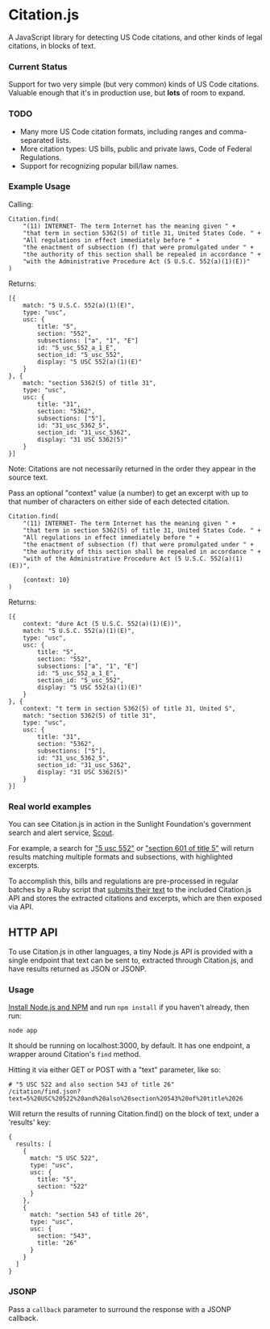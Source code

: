 # Citation.js

A JavaScript library for detecting US Code citations, and other kinds of legal citations, in blocks of text.


### Current Status

Support for two very simple (but very common) kinds of US Code citations. Valuable enough that it's in production use, but **lots** of room to expand.

### TODO

* Many more US Code citation formats, including ranges and comma-separated lists.
* More citation types: US bills, public and private laws, Code of Federal Regulations.
* Support for recognizing popular bill/law names.


### Example Usage

Calling:

	Citation.find(
		"(11) INTERNET- The term Internet has the meaning given " +
		"that term in section 5362(5) of title 31, United States Code. " +
		"All regulations in effect immediately before " +
		"the enactment of subsection (f) that were promulgated under " +
		"the authority of this section shall be repealed in accordance " +
		"with the Administrative Procedure Act (5 U.S.C. 552(a)(1)(E))"
	)

Returns:

	[{
		match: "5 U.S.C. 552(a)(1)(E)",
		type: "usc",
		usc: {
			title: "5",
			section: "552",
			subsections: ["a", "1", "E"]
			id: "5_usc_552_a_1_E",
			section_id: "5_usc_552",
			display: "5 USC 552(a)(1)(E)"
		}
	}, {
		match: "section 5362(5) of title 31",
		type: "usc",
		usc: {
			title: "31",
			section: "5362",
			subsections: ["5"],
			id: "31_usc_5362_5",
			section_id: "31_usc_5362",
			display: "31 USC 5362(5)"
		}
	}]


Note: Citations are not necessarily returned in the order they appear in the source text.


Pass an optional "context" value (a number) to get an excerpt with up to that number of characters on either side of each detected citation.

	Citation.find(
		"(11) INTERNET- The term Internet has the meaning given " +
		"that term in section 5362(5) of title 31, United States Code. " +
		"All regulations in effect immediately before " +
		"the enactment of subsection (f) that were promulgated under " +
		"the authority of this section shall be repealed in accordance " +
		"with of the Administrative Procedure Act (5 U.S.C. 552(a)(1)(E))",

		{context: 10}
	)

Returns:

	[{
		context: "dure Act (5 U.S.C. 552(a)(1)(E))",
		match: "5 U.S.C. 552(a)(1)(E)",
		type: "usc",
		usc: {
			title: "5",
			section: "552",
			subsections: ["a", "1", "E"]
			id: "5_usc_552_a_1_E",
			section_id: "5_usc_552",
			display: "5 USC 552(a)(1)(E)"
		}
	}, {
		context: "t term in section 5362(5) of title 31, United S",
		match: "section 5362(5) of title 31",
		type: "usc",
		usc: {
			title: "31",
			section: "5362",
			subsections: ["5"],
			id: "31_usc_5362_5",
			section_id: "31_usc_5362",
			display: "31 USC 5362(5)"
		}
	}]


### Real world examples

You can see Citation.js in action in the Sunlight Foundation's government search and alert service, [Scout](http://scout.sunlightfoundation.com).

For example, a search for ["5 usc 552"](https://scout.sunlightfoundation.com/search/federal_bills/5%20usc%20552) or ["section 601 of title 5"](https://scout.sunlightfoundation.com/search/federal_bills/section%20601%20of%20title%205) will return results matching multiple formats and subsections, with highlighted excerpts.

To accomplish this, bills and regulations are pre-processed in regular batches by a Ruby script that [submits their text](https://github.com/sunlightlabs/realtimecongress/blob/master/tasks/utils.rb#L17) to the included Citation.js API and stores the extracted citations and excerpts, which are then exposed via API.


## HTTP API

To use Citation.js in other languages, a tiny Node.js API is provided with a single endpoint that text can be sent to, extracted through Citation.js, and have results returned as JSON or JSONP.


### Usage

[Install Node.js and NPM](http://nodejs.org/#download) and run `npm install` if you haven't already, then run:

    node app

It should be running on localhost:3000, by default. It has one endpoint, a wrapper around Citation's `find` method.

Hitting it via either GET or POST with a "text" parameter, like so:

    # "5 USC 522 and also section 543 of title 26"
    /citation/find.json?text=5%20USC%20522%20and%20also%20section%20543%20of%20title%2026

Will return the results of running Citation.find() on the block of text, under a 'results' key:

    {
      results: [
        {
          match: "5 USC 522",
          type: "usc",
          usc: {
            title: "5",
            section: "522"
          }
        },
        {
          match: "section 543 of title 26",
          type: "usc",
          usc: {
            section: "543",
            title: "26"
          }
        }
      ]
    }


### JSONP

Pass a `callback` parameter to surround the response with a JSONP callback.
